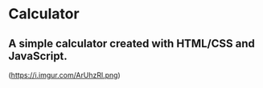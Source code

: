# Calculator

## A simple calculator created with HTML/CSS and JavaScript.


(https://i.imgur.com/ArUhzRl.png)

